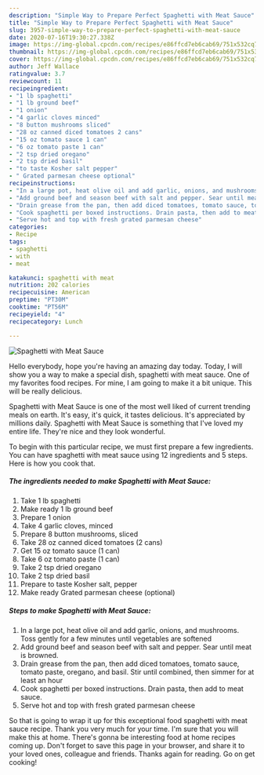 ```yaml
---
description: "Simple Way to Prepare Perfect Spaghetti with Meat Sauce"
title: "Simple Way to Prepare Perfect Spaghetti with Meat Sauce"
slug: 3957-simple-way-to-prepare-perfect-spaghetti-with-meat-sauce
date: 2020-07-16T19:30:27.338Z
image: https://img-global.cpcdn.com/recipes/e86ffcd7eb6cab69/751x532cq70/spaghetti-with-meat-sauce-recipe-main-photo.jpg
thumbnail: https://img-global.cpcdn.com/recipes/e86ffcd7eb6cab69/751x532cq70/spaghetti-with-meat-sauce-recipe-main-photo.jpg
cover: https://img-global.cpcdn.com/recipes/e86ffcd7eb6cab69/751x532cq70/spaghetti-with-meat-sauce-recipe-main-photo.jpg
author: Jeff Wallace
ratingvalue: 3.7
reviewcount: 11
recipeingredient:
- "1 lb spaghetti"
- "1 lb ground beef"
- "1 onion"
- "4 garlic cloves minced"
- "8 button mushrooms sliced"
- "28 oz canned diced tomatoes 2 cans"
- "15 oz tomato sauce 1 can"
- "6 oz tomato paste 1 can"
- "2 tsp dried oregano"
- "2 tsp dried basil"
- "to taste Kosher salt pepper"
- " Grated parmesan cheese optional"
recipeinstructions:
- "In a large pot, heat olive oil and add garlic, onions, and mushrooms. Toss gently for a few minutes until vegetables are softened"
- "Add ground beef and season beef with salt and pepper. Sear until meat is browned."
- "Drain grease from the pan, then add diced tomatoes, tomato sauce, tomato paste, oregano, and basil. Stir until combined, then simmer for at least an hour"
- "Cook spaghetti per boxed instructions. Drain pasta, then add to meat sauce."
- "Serve hot and top with fresh grated parmesan cheese"
categories:
- Recipe
tags:
- spaghetti
- with
- meat

katakunci: spaghetti with meat 
nutrition: 202 calories
recipecuisine: American
preptime: "PT30M"
cooktime: "PT56M"
recipeyield: "4"
recipecategory: Lunch

---
```



![Spaghetti with Meat Sauce](https://img-global.cpcdn.com/recipes/e86ffcd7eb6cab69/751x532cq70/spaghetti-with-meat-sauce-recipe-main-photo.jpg)

Hello everybody, hope you're having an amazing day today. Today, I will show you a way to make a special dish, spaghetti with meat sauce. One of my favorites food recipes. For mine, I am going to make it a bit unique. This will be really delicious.



Spaghetti with Meat Sauce is one of the most well liked of current trending meals on earth. It's easy, it's quick, it tastes delicious. It's appreciated by millions daily. Spaghetti with Meat Sauce is something that I've loved my entire life. They're nice and they look wonderful.


To begin with this particular recipe, we must first prepare a few ingredients. You can have spaghetti with meat sauce using 12 ingredients and 5 steps. Here is how you cook that.

<!--inarticleads1-->

##### The ingredients needed to make Spaghetti with Meat Sauce:

1. Take 1 lb spaghetti
1. Make ready 1 lb ground beef
1. Prepare 1 onion
1. Take 4 garlic cloves, minced
1. Prepare 8 button mushrooms, sliced
1. Take 28 oz canned diced tomatoes (2 cans)
1. Get 15 oz tomato sauce (1 can)
1. Take 6 oz tomato paste (1 can)
1. Take 2 tsp dried oregano
1. Take 2 tsp dried basil
1. Prepare to taste Kosher salt, pepper
1. Make ready  Grated parmesan cheese (optional)




<!--inarticleads2-->

##### Steps to make Spaghetti with Meat Sauce:

1. In a large pot, heat olive oil and add garlic, onions, and mushrooms. Toss gently for a few minutes until vegetables are softened
1. Add ground beef and season beef with salt and pepper. Sear until meat is browned.
1. Drain grease from the pan, then add diced tomatoes, tomato sauce, tomato paste, oregano, and basil. Stir until combined, then simmer for at least an hour
1. Cook spaghetti per boxed instructions. Drain pasta, then add to meat sauce.
1. Serve hot and top with fresh grated parmesan cheese




So that is going to wrap it up for this exceptional food spaghetti with meat sauce recipe. Thank you very much for your time. I'm sure that you will make this at home. There's gonna be interesting food at home recipes coming up. Don't forget to save this page in your browser, and share it to your loved ones, colleague and friends. Thanks again for reading. Go on get cooking!
